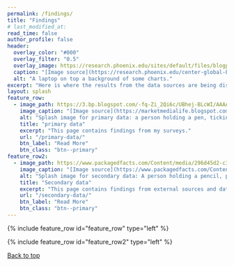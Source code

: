 ```yaml
---
permalink: /findings/
title: "Findings"
# last_modified_at: 
read_time: false
author_profile: false
header:
  overlay_color: "#000"
  overlay_filter: "0.5"
  overlay_image: https://research.phoenix.edu/sites/default/files/blogpost/images/secondary-data-research.jpg
  caption: "[Image source](https://research.phoenix.edu/center-global-business-research/blog/understanding-secondary-data-research)"
  alt: "A laptop on top a background of some charts."
excerpt: "Here is where the results from the data sources are being discussed. You can find the links to primary and secondary data pages below."
layout: splash
feature_row:
  - image_path: https://3.bp.blogspot.com/-fq-Zi_2Qi6c/UBhej-BLcWI/AAAAAAAAHjY/K_PwGKxSjA0/s1600/surveys.jpg
    image_caption: "[Image source](https://marketmedialife.blogspot.com/2012/07/marketing-101-primary-data-collection.html)"
    alt: "Splash image for primary data: a person holding a pen, ticking a box of a survey."
    title: "primary data"
    excerpt: "This page contains findings from my surveys."
    url: "/primary-data/"
    btn_label: "Read More"
    btn_class: "btn--primary"
feature_row2:
  - image_path: https://www.packagedfacts.com/Content/media/296d45d2-c375-469a-8ccd-36fd77fbe78e/2N3yqg/PackagedFacts/tables%20and%20graphs/pexels-photo-reserach%20blog.jpeg
    image_caption: "[Image source](https://www.packagedfacts.com/Content/Blog/2018/02/22/6-Essential-Questions-for-Evaluating-Secondary-Data-Sources)"
    alt: "Splash image for secondary data: A person holding a pencil, pointing a  page with some graphs on a table."
    title: "Secondary data"
    excerpt: "This page contains findings from external sources and datasets to compare with my primary results."
    url: "/secondary-data/"
    btn_label: "Read More"
    btn_class: "btn--primary"
---
```

{% include feature_row id="feature_row" type="left" %}

{% include feature_row id="feature_row2" type="left" %}

[Back to top](#top)